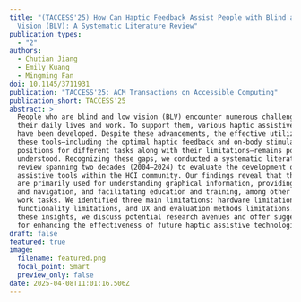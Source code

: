```yaml
---
title: "(TACCESS'25) How Can Haptic Feedback Assist People with Blind and Low
  Vision (BLV): A Systematic Literature Review"
publication_types:
  - "2"
authors:
  - Chutian Jiang
  - Emily Kuang
  - Mingming Fan
doi: 10.1145/3711931
publication: "TACCESS'25: ACM Transactions on Accessible Computing"
publication_short: TACCESS'25
abstract: >
  People who are blind and low vision (BLV) encounter numerous challenges in
  their daily lives and work. To support them, various haptic assistive tools
  have been developed. Despite these advancements, the effective utilization of
  these tools—including the optimal haptic feedback and on-body stimulation
  positions for different tasks along with their limitations—remains poorly
  understood. Recognizing these gaps, we conducted a systematic literature
  review spanning two decades (2004–2024) to evaluate the development of haptic
  assistive tools within the HCI community. Our findings reveal that these tools
  are primarily used for understanding graphical information, providing guidance
  and navigation, and facilitating education and training, among other life and
  work tasks. We identified three main limitations: hardware limitations,
  functionality limitations, and UX and evaluation methods limitations. Based on
  these insights, we discuss potential research avenues and offer suggestions
  for enhancing the effectiveness of future haptic assistive technologies.
draft: false
featured: true
image:
  filename: featured.png
  focal_point: Smart
  preview_only: false
date: 2025-04-08T11:01:16.506Z
---
```

